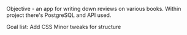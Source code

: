 Objective - an app for writing down reviews on various books. Within project there's PostgreSQL and API used.

  Goal list:
  Add CSS
  Minor tweaks for structure

